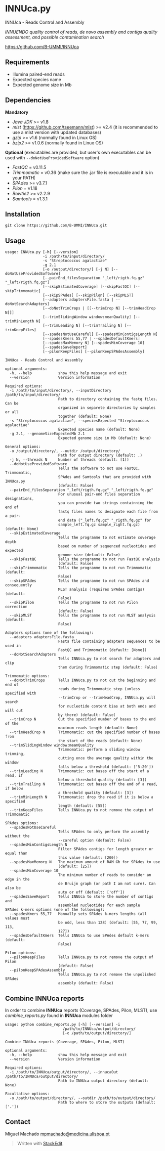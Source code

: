 INNUca.py
=========
INNUca - Reads Control and Assembly

*INNUENDO quality control of reads, de novo assembly and contigs quality assessment, and possible contamination search*

<https://github.com/B-UMMI/INNUca>

Requirements
------------

 - Illumina paired-end reads
 - Expected species name
 - Expected genome size in Mb

Dependencies
------------
**Mandatory**

 - *Java JDK* >= v1.8
 - *mlst* (https://github.com/tseemann/mlst) >= v2.4 (it is recommended
   to use a mlst version with updated databases)
 - *gzip* >= v1.6 (normally found in Linux OS)
 - *bzip2* >= v1.0.6 (normally found in Linux OS)

**Optional**
(executables are provided, but user's own executables can be used with `--doNotUseProvidedSoftware` option)

 - *FastQC* = v0.11.5
 - *Trimmomatic* = v0.36 (make sure the .jar file is executable and it is
   in your PATH)
 - *SPAdes* >= v3.7.1
 - *Pilon* = v1.18
 - *Bowtie2* >= v2.2.9
 - *Samtools* = v1.3.1

Installation
------------
    git clone https://github.com/B-UMMI/INNUca.git

Usage
-----

    usage: INNUca.py [-h] [--version]
                     -i /path/to/input/directory/
                     -s "Streptococcus agalactiae"
                     -g 2.1
                     [-o /output/directory/] [-j N] [--doNotUseProvidedSoftware]
                     [--pairEnd_filesSeparation "_left/rigth.fq.gz" "_left/rigth.fq.gz"]
                     [--skipEstimatedCoverage] [--skipFastQC] [--skipTrimmomatic]
                     [--skipSPAdes] [--skipPilon] [--skipMLST]
                     [--adapters adaptersFile.fasta | --doNotSearchAdapters]
                     [--doNotTrimCrops | [[--trimCrop N] [--trimHeadCrop N]]]
                     [--trimSlidingWindow window:meanQuality] [--trimMinLength N]
                     [--trimLeading N] [--trimTrailing N] [--trimKeepFiles]
                     [--spadesNotUseCareful] [--spadesMinContigsLength N]
                     [--spadesKmers 55,77 | --spadesDefaultKmers]
                     [--spadesMaxMemory N] [--spadesMinCoverage 10]
                     [--spadesSaveReport]
                     [--pilonKeepFiles] [--pilonKeepSPAdesAssembly]

    INNUca - Reads Control and Assembly

    optional arguments:
      -h, --help            show this help message and exit
      --version             Version information

    Required options:
      -i /path/to/input/directory/, --inputDirectory /path/to/input/directory/
                            Path to directory containing the fastq files. Can be
                            organized in separete directories by samples or all
                            together (default: None)
      -s "Streptococcus agalactiae", --speciesExpected "Streptococcus agalactiae"
                            Expected species name (default: None)
      -g 2.1, --genomeSizeExpectedMb 2.1
                            Expected genome size in Mb (default: None)

    General options:
      -o /output/directory/, --outdir /output/directory/
                            Path for output directory (default: .)
      -j N, --threads N     Number of threads (default: [1])
      --doNotUseProvidedSoftware
                            Tells the software to not use FastQC, Trimmomatic,
                            SPAdes and Samtools that are provided with INNUca.py
                            (default: False)
      --pairEnd_filesSeparation "_left/rigth.fq.gz" "_left/rigth.fq.gz"
                            For unusual pair-end files separation designations,
                            you can provide two strings containning the end of
                            fastq files names to designate each file from a pair-
                            end data ("_left.fq.gz" "_rigth.fq.gz" for
                            sample_left.fq.gz sample_right.fq.gz) (default: None)
      --skipEstimatedCoverage
                            Tells the programme to not estimate coverage depth
                            based on number of sequenced nucleotides and expected
                            genome size (default: False)
      --skipFastQC          Tells the programme to not run FastQC analysis
                            (default: False)
      --skipTrimmomatic     Tells the programme to not run Trimmomatic (default:
                            False)
      --skipSPAdes          Tells the programme to not run SPAdes and consequently
                            MLST analysis (requires SPAdes contigs) (default:
                            False)
      --skipPilon           Tells the programme to not run Pilon correction
                            (default: False)
      --skipMLST            Tells the programme to not run MLST analysis (default:
                            False)

    Adapters options (one of the following):
      --adapters adaptersFile.fasta
                            Fasta file containing adapters sequences to be used in
                            FastQC and Trimmomatic (default: [None])
      --doNotSearchAdapters
                            Tells INNUca.py to not search for adapters and clip
                            them during Trimmomatic step (default: False)

    Trimmomatic options:
      --doNotTrimCrops      Tells INNUca.py to not cut the beginning and end of
                            reads during Trimmomatic step (unless specified with
                            --trimCrop or --trimHeadCrop, INNUca.py will search
                            for nucleotide content bias at both ends and will cut
                            by there) (default: False)
      --trimCrop N          Cut the specified number of bases to the end of the
                            maximum reads length (default: None)
      --trimHeadCrop N      Trimmomatic: cut the specified number of bases from
                            the start of the reads (default: None)
      --trimSlidingWindow window:meanQuality
                            Trimmomatic: perform a sliding window trimming,
                            cutting once the average quality within the window
                            falls below a threshold (default: ['5:20'])
      --trimLeading N       Trimmomatic: cut bases off the start of a read, if
                            below a threshold quality (default: [3])
      --trimTrailing N      Trimmomatic: cut bases off the end of a read, if below
                            a threshold quality (default: [3])
      --trimMinLength N     Trimmomatic: drop the read if it is below a specified
                            length (default: [55])
      --trimKeepFiles       Tells INNUca.py to not remove the output of Trimmomatic

    SPAdes options:
      --spadesNotUseCareful
                            Tells SPAdes to only perform the assembly without the
                            --careful option (default: False)
      --spadesMinContigsLength N
                            Filter SPAdes contigs for length greater or equal than
                            this value (default: [200])
      --spadesMaxMemory N   The maximum amount of RAM Gb for SPAdes to use
                            (default: [25])
      --spadesMinCoverage 10
                            The minimum number of reads to consider an edge in the  
                            de Bruijn graph (or path I am not sure). Can also be
                            auto or off (default: ['off'])
      --spadesSaveReport    Tells INNUca to store the number of contigs and
                            assembled nucleotides for each sample
    SPAdes k-mers options (one of the following):
      --spadesKmers 55,77   Manually sets SPAdes k-mers lengths (all values must
                            be odd, less than 128) (default: [55, 77, 99, 113,
                            127])
      --spadesDefaultKmers  Tells INNUca to use SPAdes default k-mers (default:
                            False)

    Pilon options:
      --pilonKeepFiles      Tells INNUca.py to not remove the output of Pilon
                            (default: False)
      --pilonKeepSPAdesAssembly
                            Tells INNUca.py to not remove the unpolished SPAdes
                            assembly (default: False)



Combine INNUca reports
----------------------
In order to combine **INNUca** reports (Coverage, SPAdes, Pilon, MLST), use *combine_reports.py* found in **INNUca** modules folder

    usage: python combine_reports.py [-h] [--version] -i
                              /path/to/INNUca/output/directory/
                              [-o /path/to/output/directory/]

    Combine INNUca reports (Coverage, SPAdes, Pilon, MLST)

    optional arguments:
      -h, --help            show this help message and exit
      --version             Version information

    Required options:
      -i /path/to/INNUca/output/directory/, --innucaOut /path/to/INNUca/output/directory/
                            Path to INNUca output directory (default: None)

    Facultative options:
      -o /path/to/output/directory/, --outdir /path/to/output/directory/
                            Path to where to store the outputs (default: ['.'])



Contact
-------
Miguel Machado
<mpmachado@medicina.ulisboa.pt>



> Written with [StackEdit](https://stackedit.io/).
